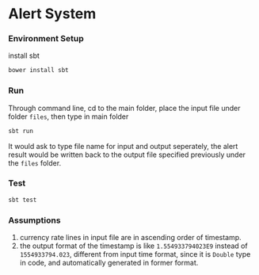 # Alert System

### Environment Setup

install sbt
```bash
bower install sbt
```

### Run

Through command line, cd to the main folder, place the input file under folder `files`, then type in main folder
```bash
sbt run
```
It would ask to type file name for input and output seperately, 
the alert result would be written back to the output file specified previously under the `files` folder.

### Test

```bash
sbt test
```

### Assumptions
1. currency rate lines in input file are in ascending order of timestamp.
2. the output format of the timestamp is like `1.554933794023E9` instead of `1554933794.023`, 
different from input time format, since it is `Double` type in code, 
and automatically generated in former format.

